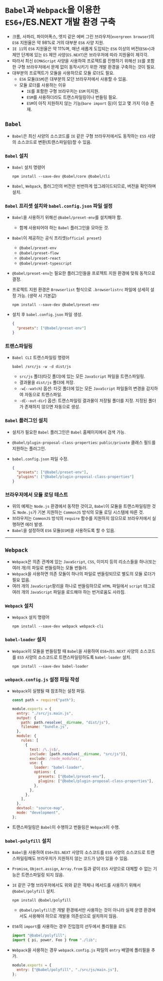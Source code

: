 # `Babel`과 `Webpack`을 이용한 `ES6+`/ES.NEXT 개발 환경 구축

- 크롬, 사파리, 파이어폭스, 엣지 같은 에버 그린 브라우저(`evergreen browser`)의 `ES6` 지원율은 약 98%로 거의 대부분 `ES6` 사양 지원.
- `IE 11`의 `ES6` 지원율은 약 11%며, 매년 새롭게 도입되는 `ES6` 이상의 버전(`ES6+`)과 제안 단계에 있는 `ES` 제안 사양(`ES.NEXT`)은 브라우저에 따라 지원율이 제각각.
- 따라서 최신 `ECMAScript` 사양을 사용하여 프로젝트를 진행하기 위해선 `IE`를 포함한 구형 브라우저에서 문제 없이 동작시키기 위한 개발 환경을 구축하는 것이 필요.
- 대부분의 프로젝트가 모듈을 사용하므로 모듈 로더도 필요.
  - `ES6` 모듈(`ESM`)은 대부분의 모던 브라우저에서 사용할 수 있음.
  - 모듈 로더를 사용하는 이유
    - `IE`를 포함한 구형 브라우저는 `ESM` 미지원.
    - `ESM`를 사용하더라도 트랜스파일링이나 번들링 필요.
    - `ESM`이 아직 지원하지 않는 기능(`bare import` 등)이 있고 몇 가지 이슈 존재.

## `Babel`

- `Babel`은 최신 사양의 소스코드를 `IE` 같은 구형 브라우저에서도 동작하는 `ES5` 사양의 소스코드로 변환(트랜스파일링)할 수 있음.

### `Babel` 설치

- `Babel` 설치 명령어

  ```shell
  npm install --save-dev @babel/core @babel/cli
  ```

- `Babel`, `Webpack`, 플러그인의 버전은 빈번하게 업그레이드되므로, 버전을 확인하며 설치.

### `Babel` 프리셋 설치와 `babel.config.json` 파일 설정

- `Babel`을 사용하기 위해선 `@babel/preset-env`를 설치해야 함.
  - 함께 사용되어야 하는 `Babel` 플러그인을 모아둔 것.
- `Babel`이 제공하는 공식 프리셋(`official preset`)
  - `@babel/preset-env`
  - `@babel/preset-flow`
  - `@babel/preset-react`
  - `@babel/preset-typescript`
- `@babel/preset-env`는 필요한 플러그인들을 프로젝트 지원 환경에 맞춰 동적으로 결정.
- 프로젝트 지원 환경은 `Browserlist` 형식으로 `.browserlistrc` 파일에 상세히 설정 가능. (생략 시 기본값)

  ```shell
  npm install --save-dev @babel/preset-env
  ```

- 설치 후 `babel.config.json` 파일 생성.

  ```json
  {
    "presets": ["@babel/preset-env"]
  }
  ```

### 트랜스파일링

- `Babel CLI` 트랜스파일링 명령어

  ```shell
  babel /src/js -w -d dist/js
  ```

  - `src/js` 폴더(타깃 폴더)에 있는 모든 `JavaScript` 파일을 트랜스파일링.
  - 결과물을 `dist/js` 폴더에 저장.
  - `-w`(`--watch`) 옵션: 타깃 폴더에 있는 모든 `JavaScript` 파일들의 변경을 감지하여 자동으로 트랜스파일.
  - `-d`(`--out-dir`) 옵션: 트랜스파일링 결과물이 저장될 폴더를 지정. 지정된 폴더가 존재하지 않으면 자동으로 생성.

### `Babel` 플러그인 설치

- 설치가 필요한 `Babel` 플러그인은 `Babel` 홈페이지에서 검색 가능.
- `@babel/plugin-proposal-class-properties`: `public/private` 클래스 필드를 지원하는 플러그인.
- `babel.config.json` 파일 수정.

  ```json
  {
    "presets": ["@babel/preset-env"],
    "plugins": ["@babel/plugin-proposal-class-properties"]
  }
  ```

### 브라우저에서 모듈 로딩 테스트

- 위의 예제는 `Node.js` 환경에서 동작한 것이고, `Babel`이 모듈을 트랜스파일링한 것도 `Node.js`가 기본 지원하는 `CommonJS` 방식의 모듈 로딩 시스템에 따른 것.
- 브라우저는 `CommonJS` 방식의 `require` 함수를 지원하지 않으므로 브라우저에서 실행하면 에러 발생.
- `Babel`을 설정하여 `ES6` 모듈(`ESM`)을 사용하도록 할 수 있음.

---

## `Webpack`

- `Webpack`은 의존 관계에 있는 `JavaScript`, `CSS`, 이미지 등의 리소스들을 하나(또는 여러 개)의 파일로 번들링하는 모듈 번들러.
- `Webpack`을 사용하면 의존 모듈이 하나의 파일로 번들링되므로 별도의 모듈 로더가 필요 없음.
- 여러 개의 `JavaScript`팡리을 하나로 번들링하므로 `HTML` 파일에서 `script` 태그로 여러 개의 `JavaScript` 파일을 로드해야 하는 번거로움도 사라짐.

### `Webpack` 설치

- `Webpack` 설치 명령어

  ```shell
  npm install --save-dev webpack webpack-cli
  ```

### `babel-loader` 설치

- `Webpack`이 모듈을 번들링할 때 `Babel`을 사용하여 `ES6+`/`ES.NEXT` 사양의 소스코드를 `ES5` 사양의 소스코드로 트랜스파일링하도록 `babel-loader` 설치.

  ```shell
  npm install --save-dev babel-loader
  ```

### `webpack.config.js` 설정 파일 작성

- `Webpack`이 실행될 때 참조하는 설정 파일.

  ```js
  const path = require("path");

  module.exports = {
    entry: "./src/js.main.js",
    output: {
      path: path.resolve(__dirname, "dist/js"),
      filename: "bundle.js",
    },
    module: {
      rules: [
        {
          test: /\.js$/,
          include: [path.resolve(__dirname, "src/js")],
          exclude: /node_modules/,
          use: {
            loader: "babel-loader",
            options: {
              presets: ["@babel/preset-env"],
              plugins: ["@babel/plugin-proposal-class-properties"],
            },
          },
        },
      ],
    },
    devtool: "source-map",
    mode: "development",
  };
  ```

- 트랜스파일링은 `Babel`이 수행하고 번들링은 `Webpack`이 수행.

### `babel-polyfill` 설치

- `Babel`을 사용하여 `ES6+`/`ES.NEXT` 사양의 소스코드를 `ES5` 사양의 소스코드로 트랜스파일링해도 브라우저가 지원하지 않는 코드가 남아 있을 수 있음.
- `Promise`, `Object.assign`, `Array.from` 등과 같이 `ES5` 사양으로 대체할 수 없는 기능은 트랜스파일링 되지 않음.
- `IE` 같은 구형 브라우저에서도 위와 같은 객체나 메서드를 사용하기 위해서 `@babel/polyfill` 설치.

  ```shell
  npm install @babel/polyfill
  ```

  - `@babel/polyfill`은 개발 환경에서만 사용하는 것이 아니라 실제 운영 환경에서도 사용해야 하므로 개발용 의존성으로 설치하지 않음.

- `ES6`의 `import`를 사용하는 경우 진입점의 선두에서 폴리필을 로드

  ```js
  import "@babel/polyfill";
  import { pi, power, Foo } from "./lib";
  ```

- `Webpack`을 사용하는 경우 `webpack.config.js` 파일의 `entry` 배열에 폴리필을 추가.

  ```js
  module.exports = {
    entry: ["@babel/polyfill", "./src/js/main.js"],
  };
  ```
